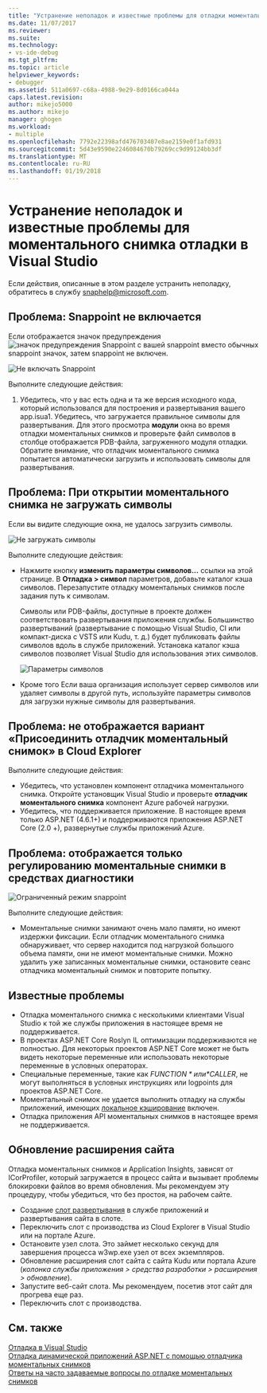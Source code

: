 ```yaml
---
title: "Устранение неполадок и известные проблемы для отладки моментального снимка | Документы Microsoft"
ms.date: 11/07/2017
ms.reviewer: 
ms.suite: 
ms.technology:
- vs-ide-debug
ms.tgt_pltfrm: 
ms.topic: article
helpviewer_keywords:
- debugger
ms.assetid: 511a0697-c68a-4988-9e29-8d0166ca044a
caps.latest.revision: 
author: mikejo5000
ms.author: mikejo
manager: ghogen
ms.workload:
- multiple
ms.openlocfilehash: 7792e22398afd476703407e8ae2159e0f1afd931
ms.sourcegitcommit: 5d43e9590e2246084670b79269cc9d99124bb3df
ms.translationtype: MT
ms.contentlocale: ru-RU
ms.lasthandoff: 01/19/2018
---
```

# <a name="troubleshooting-and-known-issues-for-snapshot-debugging-in-visual-studio"></a>Устранение неполадок и известные проблемы для моментального снимка отладки в Visual Studio

Если действия, описанные в этом разделе устранить неполадку, обратитесь в службу snaphelp@microsoft.com.

## <a name="issue-snappoint-does-not-turn-on"></a>Проблема: Snappoint не включается

Если отображается значок предупреждения ![значок предупреждения Snappoint](../debugger/media/snapshot-troubleshooting-snappoint-warning-icon.png "значок предупреждения Snappoint") с вашей snappoint вместо обычных snappoint значок, затем snappoint не включен.

![Не включать Snappoint](../debugger/media/snapshot-troubleshooting-dont-turn-on.png "Snappoint не включается")

Выполните следующие действия:

1. Убедитесь, что у вас есть одна и та же версия исходного кода, который использовался для построения и развертывания вашего app.isua1. Убедитесь, что загружается правильное символы для развертывания. Для этого просмотра **модули** окна во время отладки моментальных снимков и проверьте файл символов в столбце отображается PDB-файла, загруженного модуля отладки. Обратите внимание, что отладчик моментального снимка попытается автоматически загрузить и использовать символы для развертывания.

## <a name="issue-symbols-do-not-load-when-i-open-a-snapshot"></a>Проблема: При открытии моментального снимка не загружать символы

Если вы видите следующие окна, не удалось загрузить символы.

![Не загружать символы](../debugger/media/snapshot-troubleshooting-symbols-wont-load.png "не загружать символы")

Выполните следующие действия:

- Нажмите кнопку **изменить параметры символов...** ссылки на этой странице. В **Отладка > символ** параметров, добавьте каталог кэша символов. Перезапустите отладку моментальных снимков после задания путь к символам.

   Символы или PDB-файлы, доступные в проекте должен соответствовать развертывания приложения службы. Большинство развертываний (развертывание с помощью Visual Studio, CI или компакт-диска с VSTS или Kudu, т. д.) будет публиковать файлы символов вдоль в службе приложений. Установка каталог кэша символов позволяет Visual Studio для использования этих символов.

   ![Параметры символов](../debugger/media/snapshot-troubleshooting-symbol-settings.png "параметры символов")

- Кроме того Если ваша организация использует сервер символов или удаляет символы в другой путь, используйте параметры символов для загрузки нужные символы для развертывания.

## <a name="issue-i-cannot-see-the-attach-snapshot-debugger-option-in-the-cloud-explorer"></a>Проблема: не отображается вариант «Присоединить отладчик моментальный снимок» в Cloud Explorer

Выполните следующие действия:

- Убедитесь, что установлен компонент отладчика моментального снимка. Откройте установщик Visual Studio и проверьте **отладчик моментального снимка** компонент Azure рабочей нагрузки.
- Убедитесь, что поддерживается приложение. В настоящее время только ASP.NET (4.6.1+) и поддерживаются приложения ASP.NET Core (2.0 +), развернутые службы приложений Azure.

## <a name="issue-i-only-see-throttled-snapshots-in-the-diagnostic-tools"></a>Проблема: отображается только регулированию моментальные снимки в средствах диагностики

![Ограниченный режим snappoint](../debugger/media/snapshot-troubleshooting-throttled-snapshots.png "регулированию snappoint")

Выполните следующие действия:

- Моментальные снимки занимают очень мало памяти, но имеют издержки фиксации. Если отладчик моментального снимка обнаруживает, что сервер находится под нагрузкой большого объема памяти, они не имеют моментальные снимки. Можно удалить уже записанных моментальные снимки, остановите сеанс отладчика моментальный снимок и повторите попытку.

## <a name="known-issues"></a>Известные проблемы

- Отладка моментального снимка с несколькими клиентами Visual Studio к той же службы приложения в настоящее время не поддерживается.
- В проектах ASP.NET Core Roslyn IL оптимизации поддерживаются не полностью. Для некоторых проектов ASP.NET Core может не быть видеть некоторые переменные или использовать некоторые переменные в условных операторах. 
- Специальные переменные, такие как *$FUNCTION* или *$CALLER*, не могут выполняться в условных инструкциях или logpoints для проектов ASP.NET Core.
- Моментальный снимок не удается выполнить отладку на службы приложений, имеющих [локальное кэширование](/azure/app-service/app-service-local-cache) включен.
- Отладка приложения API моментальных снимков в настоящее время не поддерживается.

## <a name="site-extension-upgrade"></a>Обновление расширения сайта

Отладка моментальных снимков и Application Insights, зависят от ICorProfiler, который загружается в процесс сайта и вызывает проблемы блокировки файлов во время обновления. Мы рекомендуем эту процедуру, чтобы убедиться, что без простоя, на рабочем сайте.

- Создание [слот развертывания](/azure/app-service/web-sites-staged-publishing) в службе приложений и развертывания сайта в слоте.
- Переключить слот с производства из Cloud Explorer в Visual Studio или на портале Azure.
- Остановите узел слота. Это займет несколько секунд для завершения процесса w3wp.exe узел от всех экземпляров.
- Обновление расширения слот сайта с сайта Kudu или портала Azure (*колонка службы приложения > средства разработки > расширения > обновление*).
- Запустите веб-сайт слота. Мы рекомендуем, посетив этот сайт для прогрева еще раз.
- Переключить слот с производства.

## <a name="see-also"></a>См. также

[Отладка в Visual Studio](../debugger/index.md)  
[Отладка динамической приложений ASP.NET с помощью отладчика моментальных снимков](../debugger/debug-live-azure-applications.md)  
[Ответы на часто задаваемые вопросы по отладке моментальных снимков](../debugger/debug-live-azure-apps-faq.md)  
